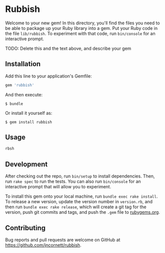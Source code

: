 # Rubbish

Welcome to your new gem! In this directory, you'll find the files you need to be able to package up your Ruby library into a gem. Put your Ruby code in the file `lib/rubbish`. To experiment with that code, run `bin/console` for an interactive prompt.

TODO: Delete this and the text above, and describe your gem

## Installation

Add this line to your application's Gemfile:

```ruby
gem 'rubbish'
```

And then execute:

    $ bundle

Or install it yourself as:

    $ gem install rubbish

## Usage

```bash
rbsh
```

## Development

After checking out the repo, run `bin/setup` to install dependencies. Then, run `rake spec` to run the tests. You can also run `bin/console` for an interactive prompt that will allow you to experiment.

To install this gem onto your local machine, run `bundle exec rake install`. To release a new version, update the version number in `version.rb`, and then run `bundle exec rake release`, which will create a git tag for the version, push git commits and tags, and push the `.gem` file to [rubygems.org](https://rubygems.org).

## Contributing

Bug reports and pull requests are welcome on GitHub at https://github.com/jncornett/rubbish.

